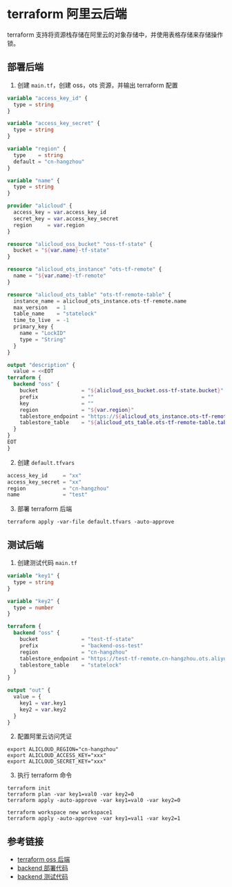 # terraform 阿里云后端

terraform 支持将资源栈存储在阿里云的对象存储中，并使用表格存储来存储操作锁。

## 部署后端

1. 创建 `main.tf`，创建 oss，ots 资源，并输出 terraform 配置

```terraform
variable "access_key_id" {
  type = string
}

variable "access_key_secret" {
  type = string
}

variable "region" {
  type    = string
  default = "cn-hangzhou"
}

variable "name" {
  type = string
}

provider "alicloud" {
  access_key = var.access_key_id
  secret_key = var.access_key_secret
  region     = var.region
}

resource "alicloud_oss_bucket" "oss-tf-state" {
  bucket = "${var.name}-tf-state"
}

resource "alicloud_ots_instance" "ots-tf-remote" {
  name = "${var.name}-tf-remote"
}

resource "alicloud_ots_table" "ots-tf-remote-table" {
  instance_name = alicloud_ots_instance.ots-tf-remote.name
  max_version   = 1
  table_name    = "statelock"
  time_to_live  = -1
  primary_key {
    name = "LockID"
    type = "String"
  }
}

output "description" {
  value = <<EOT
terraform {
  backend "oss" {
    bucket              = "${alicloud_oss_bucket.oss-tf-state.bucket}"
    prefix              = ""
    key                 = ""
    region              = "${var.region}"
    tablestore_endpoint = "https://${alicloud_ots_instance.ots-tf-remote.name}.${var.region}.ots.aliyuncs.com"
    tablestore_table    = "${alicloud_ots_table.ots-tf-remote-table.table_name}"
  }
}
EOT
}
```

2. 创建 `default.tfvars`

```terraform
access_key_id     = "xx"
access_key_secret = "xx"
region            = "cn-hangzhou"
name              = "test"
```

3. 部署 terraform 后端

```shell
terraform apply -var-file default.tfvars -auto-approve
```

## 测试后端

1. 创建测试代码 `main.tf`

```terraform
variable "key1" {
  type = string
}

variable "key2" {
  type = number
}

terraform {
  backend "oss" {
    bucket              = "test-tf-state"
    prefix              = "backend-oss-test"
    region              = "cn-hangzhou"
    tablestore_endpoint = "https://test-tf-remote.cn-hangzhou.ots.aliyuncs.com"
    tablestore_table    = "statelock"
  }
}

output "out" {
  value = {
    key1 = var.key1
    key2 = var.key2
  }
}
```

2. 配置阿里云访问凭证

```shell
export ALICLOUD_REGION="cn-hangzhou"
export ALICLOUD_ACCESS_KEY="xxx"
export ALICLOUD_SECRET_KEY="xxx"
```

3. 执行 terraform 命令

```shell
terraform init
terraform plan -var key1=val0 -var key2=0
terraform apply -auto-approve -var key1=val0 -var key2=0

terraform workspace new workspace1
terraform apply -auto-approve -var key1=val1 -var key2=1
```

## 参考链接

- [terraform oss 后端](https://developer.hashicorp.com/terraform/language/settings/backends/oss)
- [backend 部署代码](code/backend-oss/main.tf)
- [backend 测试代码](code/backend-oss-test/main.tf)
